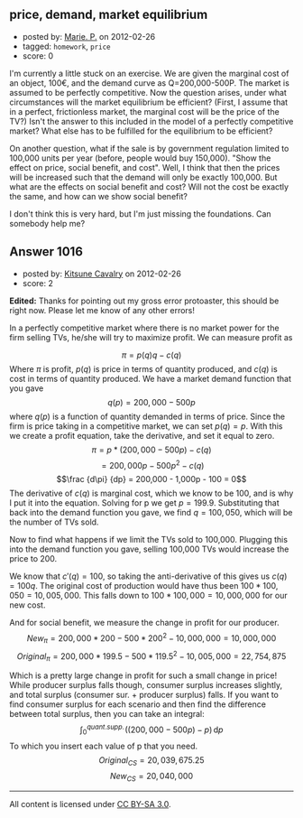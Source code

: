 ## price, demand, market equilibrium

- posted by: [Marie. P.](https://stackexchange.com/users/-1/730-marie-p) on 2012-02-26
- tagged: `homework`, `price`
- score: 0

I'm currently a little stuck on an exercise. We are given the marginal cost of an object, 100€, and the demand curve as Q=200,000-500P. The market is assumed to be perfectly competitive. Now the question arises, under what circumstances will the market equilibrium be efficient?
(First, I assume that in a perfect, frictionless market, the marginal cost will be the price of the TV?)
Isn't the answer to this included in the model of a perfectly competitive market? What else has to be fulfilled for the equilibrium to be efficient?

On another question, what if the sale is by government regulation limited to 100,000 units per year (before, people would buy 150,000). "Show the effect on price, social benefit, and cost". Well, I think that then the prices will be increased such that the demand will only be exactly 100,000. But what are the effects on social benefit and cost? Will not the cost be exactly the same, and how can we show social benefit?

I don't think this is very hard, but I'm just missing the foundations. Can somebody help me?


## Answer 1016

- posted by: [Kitsune Cavalry](https://stackexchange.com/users/-1/721-kitsune-cavalry) on 2012-02-26
- score: 2

**Edited:** Thanks for pointing out my gross error protoaster, this should be right now. Please let me know of any other errors!

In a perfectly competitive market where there is no market power for the firm selling TVs, he/she will try to maximize profit. We can measure profit as

$$\pi = p(q)q - c(q)$$
Where $\pi$ is profit, $p(q)$ is price in terms of quantity produced, and $c(q)$ is cost in terms of quantity produced. We have a market demand function that you gave
$$q(p)=200,000-500p$$
where $q(p)$ is a function of quantity demanded in terms of price. Since the firm is price taking in a competitive market, we can set $p(q)=p$. With this we create a profit equation, take the derivative, and set it equal to zero.
$$\pi = p*(200,000-500p) - c(q)$$
$$=200,000p-500p^2 - c(q)$$
$$\frac {d\pi} {dp} = 200,000 - 1,000p - 100 = 0$$
The derivative of $c(q)$ is marginal cost, which we know to be 100, and is why I put it into the equation. Solving for p we get $p = 199.9$. Substituting that back into the demand function you gave, we find $q=100,050$, which will be the number of TVs sold.

Now to find what happens if we limit the TVs sold to 100,000. Plugging this into the demand function you gave, selling 100,000 TVs would increase the price to 200.

We know that $c'(q)=100$, so taking the anti-derivative of this gives us $c(q)=100q$. The original cost of production would have thus been $100 * 100,050 = 10,005,000$. This falls down to $100*100,000 = 10,000,000$ for our new cost.

And for social benefit, we measure the change in profit for our producer.
$$New_\pi=200,000*200 - 500 * 200^2 - 10,000,000 = 10,000,000$$
$$Original_\pi = 200,000*199.5 - 500 * 119.5^2 - 10,005,000= 22,754,875$$

Which is a pretty large change in profit for such a small change in price! While producer surplus falls though, consumer surplus increases slightly, and total surplus (consumer sur. + producer surplus) falls. If you want to find consumer surplus for each scenario and then find the difference between total surplus, then you can take an integral:
$$\int_0^{quant. supp.} \! ((200,000 - 500p) - p) \, \mathrm{d} p$$
To which you insert each value of p that you need.
$$Original_{CS}= 20,039,675.25$$
$$New_{CS}=20,040,000$$



---

All content is licensed under [CC BY-SA 3.0](https://creativecommons.org/licenses/by-sa/3.0/).
